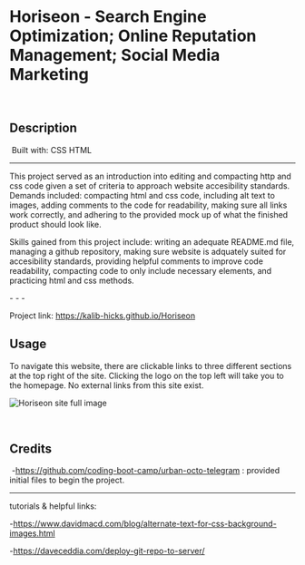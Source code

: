 # Horiseon - Search Engine Optimization; Online Reputation Management; Social Media Marketing
​
## Description 
​
Built with:
CSS
HTML

- - -


This project served as an introduction into editing and compacting http and css code given a set of criteria to approach website accesibility standards. Demands included: compacting 
html and css code, including alt text to images, adding comments to the code for readability, making sure all links work correctly, and adhering to the provided mock up of what
the finished product should look like.

Skills gained from this project include: writing an adequate README.md file, managing a github repository, making sure website is adquately suited for accesibility standards,
providing helpful comments to improve code readability, compacting code to only include necessary elements, and practicing html and css methods.


​- - -

​Project link: https://kalib-hicks.github.io/Horiseon


## Usage

To navigate this website, there are clickable links to three different sections at the top right of the site. Clicking the logo on the top left will take you to the homepage. No external links from this site exist. 


![Horiseon site full image](./horiseon1.png)


​
## Credits
​
-https://github.com/coding-boot-camp/urban-octo-telegram : provided initial files to begin the project.
​
- - - 

tutorials & helpful links: 

-https://www.davidmacd.com/blog/alternate-text-for-css-background-images.html 

-https://daveceddia.com/deploy-git-repo-to-server/
